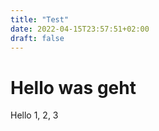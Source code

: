 ```yaml
---
title: "Test"
date: 2022-04-15T23:57:51+02:00
draft: false
---
```




# Hello was geht



Hello 1, 2, 3
